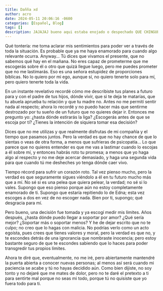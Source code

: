 ```yaml
---
title: Dañña xd
author: acro
date: 2024-05-11 20:06:16 -0600
categories: [Español, Blog]
tags: []
description: JAJAJAJ bueno aqui estaba enojado o despechado QUE CHINGUE A SU MADRE EL AMERICA COMO VES XD
---
```


Qué tontería:
me toma aclarar mis sentimientos para poder ver a través de toda la situación.
Es probable que ya me haya enamorado para cuando algo relevante ocurra.
Anyway…
Tú dices que vivamos el presente, que no sabemos qué hay en el mañana.
No eres capaz de prometerme que me escogerás sobre él o otro que quizá llegue luego,
pero me puedes prometer que no me lastimarás.
Eso es una señora estupidez de proporciones bíblicas.
No lo quiero por mi ego, aunque sí, no quiero tenerte solo para mí, pero quiero tenerte toda la vida.

En un instante revelativo recordé
cómo me describiste tus planes a futuro para y con el padre de tus hijos, dónde vivir, que si te deja te matarías, que tu abuela aprueba tu relación y que tu madre no.
Antes no me permití sentir nada al respecto; ahora lo recordé y no puedo hacer más que sentirme destrozado por tu sueño de un futuro que no quieres dejar ir.
Entonces me pregunto yo: ¿hasta dónde estirarás la liga? ¿Escogerás antes de que se escoja por ti? ¿Tienes la intención de siquiera tomar esa decisión?

Dices que no me utilizas y que realmente disfrutas de mi compañía y el tiempo que pasamos juntos.
Pero la verdad es que no hay chance de que lo sientas o veas de otra forma, a menos que sufrieras de psicopatía…
Lo que parece que no quieres entender es que me vas a lastimar cuando lo escojas a él sobre mí, y entonces habrás roto tu promesa; a menos que yo haga algo al respecto y no me deje acercar demasiado, y haga una segunda vida para que cuando tú me desheches yo tenga dónde caer vivo.

Tiempo récord para sufrir un corazón roto. Tal vez pienso mucho, pero la verdad es que seguramente sigues viéndolo a él en tu futuro mucho más que a mí. No sé si es una pelea que quiera pelear, la verdad; no sé si lo vales. Supongo que eso pienso porque aún no estoy completamente enamorado de ti.
Supongo que estaría repitiendo lo de Edna; esta vez escoges a dos en vez de no escoger nada. Bien por ti, supongo; qué desgracia para mí.

Pero bueno, una decisión fue tomada y ya escogí medir mis límites. Años después, ¿hasta dónde puedo llegar a soportar por amor? ¿Qué sería mejor? ¿Soportar más o soportar menos?
Y he de dejar escrito que no te culpo; no creo que lo hagas con malicia. No podrías verlo como un acto egoísta, pues crees que tienes valores y moral, pero la verdad es que no, y te escondes detrás de una ignorancia que nombraste inocencia; pero estoy bastante seguro de que te escondes sabiendo que lo haces para poder transgredir tus propios límites.

Ahora te diré que, eventualmente, no me iré, pero abiertamente mantendré la puerta abierta a conocer nuevas personas; al menos así será cuando mi paciencia se acabe y tú no hayas decidido aún.
Como bien dijiste, no soy tonto y no dejaré que me mates de dolor, pero no te daré el pretexto a ti para sentirte mal porque no seas mi todo, porque tú no quisiste que yo fuera todo para ti.

